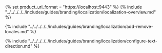 {% set product_url_format = "https://localhost:9443" %}
{% include "../../../../../includes/guides/branding/localization/localization-overview.md" %}

{% include "../../../../../includes/guides/branding/localization/add-remove-locales.md" %}

{% include "../../../../../includes/guides/branding/localization/configure-text-direction.md" %}

